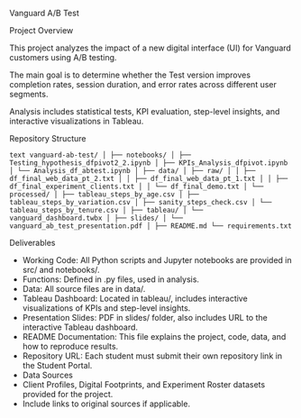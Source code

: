 Vanguard A/B Test

Project Overview

This project analyzes the impact of a new digital interface (UI) for Vanguard customers using A/B testing.

The main goal is to determine whether the Test version improves completion rates, session duration, and error rates across different user segments.

Analysis includes statistical tests, KPI evaluation, step-level insights, and interactive visualizations in Tableau.

Repository Structure

```text vanguard-ab-test/ │ ├── notebooks/ │ ├── Testing_hypothesis_dfpivot2_2.ipynb │ ├── KPIs_Analysis_dfpivot.ipynb │ └── Analysis_df_abtest.ipynb │ ├── data/ │ ├── raw/ │ │ ├── df_final_web_data_pt_2.txt │ │ ├── df_final_web_data_pt_1.txt │ │ ├── df_final_experiment_clients.txt │ │ └── df_final_demo.txt │ └── processed/ │ ├── tableau_steps_by_age.csv │ ├── tableau_steps_by_variation.csv │ ├── sanity_steps_check.csv │ └── tableau_steps_by_tenure.csv │ ├── tableau/ │ └── vanguard_dashboard.twbx │ ├── slides/ │ └── vanguard_ab_test_presentation.pdf │ ├── README.md └── requirements.txt ```

Deliverables

- Working Code: All Python scripts and Jupyter notebooks are provided in src/ and notebooks/.
- Functions: Defined in .py files, used in analysis.
- Data: All source files are in data/.
- Tableau Dashboard: Located in tableau/, includes interactive visualizations of KPIs and step-level insights.
- Presentation Slides: PDF in slides/ folder, also includes URL to the interactive Tableau dashboard.
- README Documentation: This file explains the project, code, data, and how to reproduce results.
- Repository URL: Each student must submit their own repository link in the Student Portal.
- Data Sources
- Client Profiles, Digital Footprints, and Experiment Roster datasets provided for the project.
- Include links to original sources if applicable.
